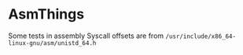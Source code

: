 # AsmThings
Some tests in assembly
Syscall offsets are from `/usr/include/x86_64-linux-gnu/asm/unistd_64.h`

